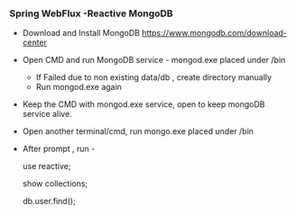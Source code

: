 ### Spring WebFlux -Reactive MongoDB

  * Download and Install MongoDB
      https://www.mongodb.com/download-center
  
  * Open CMD and run MongoDB service - mongod.exe placed under /bin
    * If Failed due to non existing data/db , create directory manually
    * Run mongod.exe again
    
  * Keep the CMD with mongod.exe service, open to keep mongoDB service alive.
  
  * Open another terminal/cmd, run mongo.exe placed under /bin
  * After prompt , run - 
  
    use reactive;
    
    show collections;
    
    db.user.find();
